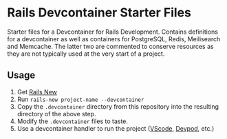 # Rails Devcontainer Starter Files

Starter files for a Devcontainer for Rails Development. Contains definitions for a devcontainer as well as containers for PostgreSQL, Redis, Meilisearch and Memcache. The latter two are commented to conserve resources as they are not typically used at the very start of a project. 

## Usage 

1. Get [Rails New](https://github.com/rails/rails-new)
2. Run `rails-new project-name --devcontainer`
3. Copy the `.devcontainer` directory from this repository into the resulting directory of the above step.
4. Modify the `.devcontainer` files to taste. 
5. Use a devcontainer handler to run the project ([VScode](https://code.visualstudio.com), [Devpod](https://devpod.sh), etc.)
   
